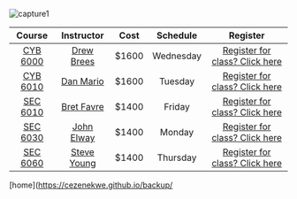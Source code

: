 ![capture1](https://user-images.githubusercontent.com/44885441/48521130-2ff67780-e841-11e8-8efa-807518dbd66f.PNG)

|  Course     | Instructor                 | Cost                       | Schedule                 | Register
|:----------:|:---------------:|:-----:|:-------------------:|:-------------------:|
|[CYB 6000](http://www.wilmu.edu/courses/syllabipdf/CYB6030.pdf)                 | [Drew Brees](https://www.linkedin.com/in/drew-brees-167546113/)                 | $1600                      |Wednesday                 |[Register for class? Click here](CYB6000confirmation.md)
|[CYB 6010](http://www.wilmu.edu/courses/syllabipdf/CYB6030.pdf)                | [Dan Mario](https://www.linkedin.com/in/dan-mario-34b005101/)                 | $1600                      |Tuesday                   |[Register for class? Click here](CYB6010confirmation.md)
|[SEC 6010](http://www.wilmu.edu/courses/syllabipdf/CYB6030.pdf)                 | [Bret Favre](https://www.linkedin.com/in/brett-favre-0b4b51152/)                 | $1400                      |Friday                    |[Register for class? Click here](SEC6010confirmation.md)
|[SEC 6030](http://www.wilmu.edu/courses/syllabipdf/CYB6030.pdf)                 | [John Elway](https://www.linkedin.com/in/john-elway-02845121/)                 | $1400                      |Monday                    |[Register for class? Click here](SEC6030confirmation.md)
|[SEC 6060](http://www.wilmu.edu/courses/syllabipdf/CYB6030.pdf)                 | [Steve Young](https://www.linkedin.com/in/steve-young-10847445/)                | $1400                      |Thursday                  |[Register for class? Click here](SEC6060confirmation.md)

[home](https://cezenekwe.github.io/backup/
